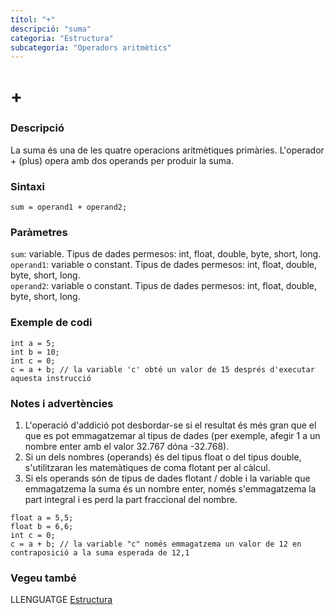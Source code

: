 ```yaml
---
títol: "+"
descripció: "suma"
categoria: "Estructura"
subcategoria: "Operadors aritmètics"
---
```


# +

### Descripció

La suma és una de les quatre operacions aritmètiques primàries. L'operador + (plus) opera amb dos operands per produir la suma.

### Sintaxi

`sum = operand1 + operand2;`

### Paràmetres

`sum`: variable. Tipus de dades permesos: int, float, double, byte, short, long.  
`operand1`: variable o constant. Tipus de dades permesos: int, float, double, byte, short, long.  
`operand2`: variable o constant. Tipus de dades permesos: int, float, double, byte, short, long.

### Exemple de codi

```
int a = 5;
int b = 10;
int c = 0;
c = a + b; // la variable 'c' obté un valor de 15 després d'executar aquesta instrucció
```

### Notes i advertències

1. L'operació d'addició pot desbordar-se si el resultat és més gran que el que es pot emmagatzemar al tipus de dades (per exemple, afegir 1 a un nombre enter amb el valor 32.767 dóna -32.768).
2. Si un dels nombres (operands) és del tipus float o del tipus double, s'utilitzaran les matemàtiques de coma flotant per al càlcul.
3. Si els operands són de tipus de dades flotant / doble i la variable que emmagatzema la suma és un nombre enter, només s'emmagatzema la part integral i es perd la part fraccional del nombre.

```
float a = 5,5;
float b = 6,6;
int c = 0;
c = a + b; // la variable "c" només emmagatzema un valor de 12 en contraposició a la suma esperada de 12,1
```

### Vegeu també

LLENGUATGE [Estructura](../../Estructura.md)
